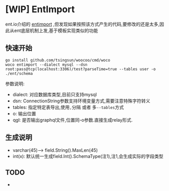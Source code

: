 # [WIP] EntImport

ent.io介绍的 [entimport](https://github.com/ariga/entimport) ,但发现如果按照该方式产生的代码,要修改的还是太多,因此从ent底层机制上发,基于模板实现类似的功能

## 快速开始

```
go install github.com/tsingsun/woocoo/cmd/woco
woco entimport --dialect mysql --dsn root:pass@tcp(localhost:3306)/test?parseTime=true --tables user -o ./ent/schema
```

参数说明:
- dialect: 对应数据库类型,目前只支持mysql
- dsn: ConnectionString参数支持环境变量方式,需要注意特殊字符转义
- tables: 指定特定表导出,使用`,`分隔 或者 多`--tables`方式
- o: 输出位置
- qgl: 是否输出graphql文件,位置同-o参数.直接生成relay形式.

## 生成说明

- varchar(45)--> field.String().MaxLen(45)
- int(x): 默认统一生成field.Int().SchemaType(注1),注1,会生成实际的字段类型 

## TODO

- 